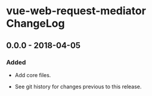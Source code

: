 # vue-web-request-mediator ChangeLog

## 0.0.0 - 2018-04-05

### Added
- Add core files.

- See git history for changes previous to this release.

